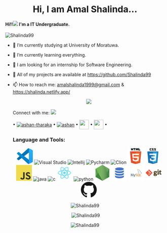 <h1 align="center"> <b>Hi, I am Amal Shalinda...</b></h1>

<h4>Hi!!<img src="https://raw.githubusercontent.com/MartinHeinz/MartinHeinz/master/wave.gif" width="30px"> I'm a IT Undergraduate.</h4>

<p align="left"> <img src="https://komarev.com/ghpvc/?username=Shalinda99&label=Profile%20views&color=0e75b6&style=flat" alt="Shalinda99" /> </p>

- 🔭 I’m currently studying at University of Moratuwa.
- 🌱 I’m currently learning everything.
- 👯 I am looking for an internship for Software Engineering.
- 🤔 All of my projects are available at https://github.com/Shalinda99
- 📫 How to reach me: amalshalinda1999@gmail.com & https://shalinda.netlify.app/
  <p align="center">
    <a href="https://github.com/DenverCoder1/readme-typing-svg"><img src="https://readme-typing-svg.herokuapp.com?font=Fredoka+One&size=21&color=00EBF7&width=550&lines=Passionate%2C+Enthusiastic+and+Skilled+Undergraduate;Creative%2C+Smart+and+Easy-going+Individual;Responsible+Student+and+Quick+Learner"></a>
  </p>
  Connect with me: 
  <img src="https://camo.githubusercontent.com/ec0df7b334d15078e980be8f26f35f1bd6f004eaa4a121db42fed361360c1817/68747470733a2f2f6d656469612e67697068792e636f6d2f6d656469612f4c6e516a7057614f4e386e68723231764e572f67697068792e676966" width=30pcx>
  <p align="left">
  &#8226;
  <a href="https://www.linkedin.com/in/amal-shalinda-188885231/" target="_blank"><img align="center" src="https://cdn-icons-png.flaticon.com/512/174/174857.png" alt="ashan-tharaka" height="30" width="30" /></a>
  &#8226;
  <a href="https://stackoverflow.com/users/20077961/amal-shalinda" target="_blank"><img align="center" src="https://upload.wikimedia.org/wikipedia/commons/thumb/e/ef/Stack_Overflow_icon.svg/768px-Stack_Overflow_icon.svg.png" alt="ashan" height="30" width="30" /></a>
  &#8226;
  <a href="https://www.facebook.com/amal.shalinda.73" target="_blank"><img align="center" src="https://cdn.icon-icons.com/icons2/2108/PNG/512/facebook_icon_130940.png"  height="30" width="30" /></a>
  &#8226;
  <a href="https://www.hackerrank.com/amalshalinda1999" target="_blank"><img align="center" src="https://raw.githubusercontent.com/rahuldkjain/github-profile-readme-generator/master/src/images/icons/Social/hackerrank.svg"  height="30" width="30" /></a>
  &#8226;
   <h3>Language and Tools:</h3>
  </p>
  <p align="center">
  <img  alt="Visual Studio Code" width="50px" src="https://raw.githubusercontent.com/github/explore/80688e429a7d4ef2fca1e82350fe8e3517d3494d/topics/visual-studio-code/visual-studio-code.png" />
  <img  alt="Visual Studio" width="50px" src="https://cdn-icons-png.flaticon.com/512/906/906324.png" />
  <img  alt="Intellij" width="50px" src="https://camo.githubusercontent.com/9db6f827ce993e7f7c656eb9e2bc88164b327bacfc0d6a3bb7952803f3715e06/68747470733a2f2f696d672e69636f6e73382e636f6d2f636f6c6f722f3234302f3030303030302f696e74656c6c696a2d696465612e706e67" />
  <img  alt="Pycharm" width="50px" src="https://camo.githubusercontent.com/cb5ba8d29ac69b68b55c218f7a0c8367e2bb035cfc7d6a40267685c7035cd9d8/68747470733a2f2f696d672e69636f6e73382e636f6d2f636f6c6f722f3234302f3030303030302f7079636861726d2e706e67" />
  <img  alt="Clion" src="https://e7.pngegg.com/pngimages/458/617/png-clipart-clion-jetbrains-intellij-idea-c-macos-linux-angle-text-thumbnail.png" width=50px height=50px/>
  <img  alt="HTML5" width="50px" src="https://raw.githubusercontent.com/github/explore/80688e429a7d4ef2fca1e82350fe8e3517d3494d/topics/html/html.png" />
  <img  alt="CSS3" width="50px" src="https://raw.githubusercontent.com/github/explore/80688e429a7d4ef2fca1e82350fe8e3517d3494d/topics/css/css.png" />
  <img  alt="JavaScript" width="50px" src="https://raw.githubusercontent.com/github/explore/80688e429a7d4ef2fca1e82350fe8e3517d3494d/topics/javascript/javascript.png" />
  <img  alt="java"  width="50px" src="https://img.icons8.com/color/48/000000/java-coffee-cup-logo.png" /> 
  
  <img alt="c" width="50px" src="https://upload.wikimedia.org/wikipedia/commons/thumb/1/18/C_Programming_Language.svg/1200px-C_Programming_Language.svg.png"/>
  <img  alt="React" width="50px" src="https://raw.githubusercontent.com/github/explore/80688e429a7d4ef2fca1e82350fe8e3517d3494d/topics/react/react.png" />
  <img src="https://upload.wikimedia.org/wikipedia/commons/thumb/c/c3/Python-logo-notext.svg/1024px-Python-logo-notext.svg.png" alt="python" width="50px" />
  <img  alt="Node.js" width="50px" src="https://raw.githubusercontent.com/github/explore/80688e429a7d4ef2fca1e82350fe8e3517d3494d/topics/nodejs/nodejs.png" />
  <img  alt="SQL" width="50px" src="https://raw.githubusercontent.com/github/explore/80688e429a7d4ef2fca1e82350fe8e3517d3494d/topics/sql/sql.png" />
  <img  alt="MySQL" width="50px" src="https://raw.githubusercontent.com/github/explore/80688e429a7d4ef2fca1e82350fe8e3517d3494d/topics/mysql/mysql.png" />
  <img  alt="Git" width="50px" src="https://raw.githubusercontent.com/github/explore/80688e429a7d4ef2fca1e82350fe8e3517d3494d/topics/git/git.png" />
  <img  alt="GitHub" width="50px" src="https://raw.githubusercontent.com/github/explore/78df643247d429f6cc873026c0622819ad797942/topics/github/github.png" />

<p  align="center" width="400"><img src="https://github-readme-stats-sigma-five.vercel.app/api/top-langs?username=Shalinda99&show_icons=true&theme=radical&layout=compact" alt="Shalinda99" /></p>

<p align="center" width="400">&nbsp;<img  src="https://github-readme-streak-stats.herokuapp.com/?user=Shalinda99&show_icons=true&theme=radical" alt="Shalinda99" /></p>

<p align="center" width="400"><img src="https://github-readme-stats.vercel.app/api?username=Shalinda99&show_icons=true&theme=radical" alt="Shalinda99" /></p>